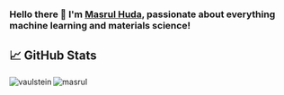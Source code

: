 ### Hello there 👋 I'm [Masrul Huda](https://www.linkedin.com/in/osman-mamun/), passionate about everything machine learning and materials science!




## &#x1f4c8; GitHub Stats

<p align="center"><img align="left" src="https://github-readme-stats.vercel.app/api/top-langs?username=masrul&show_icons=true&locale=en&layout=compact&theme=radical" alt="vaulstein" /></p>

 
 <p><img align="center" src="https://github-readme-streak-stats.herokuapp.com/?user=masrul&theme=radical" alt="masrul" /></p>
 

